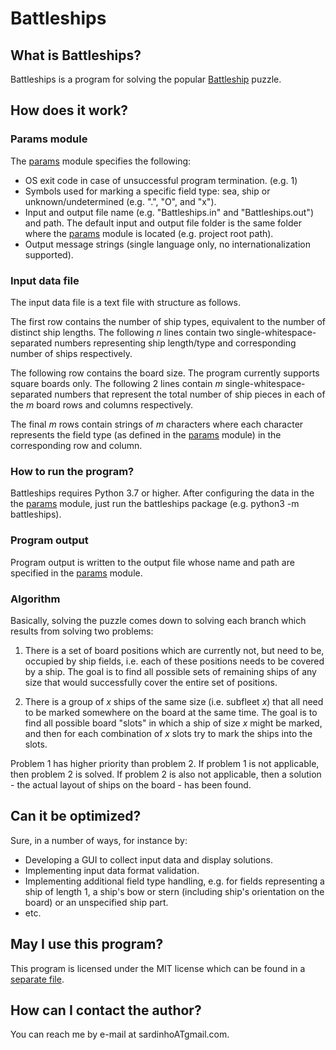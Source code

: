 # Battleships

## What is Battleships?

Battleships is a program for solving the popular [Battleship](https://en.wikipedia.org/wiki/Battleship_(puzzle)) puzzle.

## How does it work?

### Params module

The [params](params.py) module specifies the following:

* OS exit code in case of unsuccessful program termination. (e.g. 1)
* Symbols used for marking a specific field type: sea, ship or unknown/undetermined (e.g. ".", "O", and "x").
* Input and output file name (e.g. "Battleships.in" and "Battleships.out") and path. The default input and output file folder is the same folder where the [params](params.py) module is located (e.g. project root path).
* Output message strings (single language only, no internationalization supported).

### Input data file

The input data file is a text file with structure as follows.

The first row contains the number of ship types, equivalent to the number of distinct ship lengths. The following _n_ lines contain two single-whitespace-separated numbers representing ship length/type and corresponding number of ships respectively.

The following row contains the board size. The program currently supports square boards only. The following 2 lines contain _m_ single-whitespace-separated numbers that represent the total number of ship pieces in each of the _m_ board rows and columns respectively.

The final _m_ rows contain strings of _m_ characters where each character represents the field type (as defined in the [params](params.py) module) in the corresponding row and column.

### How to run the program?

Battleships requires Python 3.7 or higher. After configuring the data in the the [params](params.py) module, just run the battleships package (e.g. python3 -m battleships).

### Program output

Program output is written to the output file whose name and path are specified in the [params](params.py) module.

### Algorithm

Basically, solving the puzzle comes down to solving each branch which results from solving two problems:

1. There is a set of board positions which are currently not, but need to be, occupied by ship fields, i.e. each of these positions needs to be covered by a ship. The goal is to find all possible sets of remaining ships of any size that would successfully cover the entire set of positions.

1. There is a group of _x_ ships of the same size (i.e. subfleet _x_) that all need to be marked somewhere on the board at the same time. The goal is to find all possible board "slots" in which a ship of size _x_ might be marked, and then for each combination of _x_ slots try to mark the ships into the slots.

Problem 1 has higher priority than problem 2. If problem 1 is not applicable, then problem 2 is solved. If problem 2 is also not applicable, then a solution - the actual layout of ships on the board - has been found.    

## Can it be optimized?

Sure, in a number of ways, for instance by:

* Developing a GUI to collect input data and display solutions.
* Implementing input data format validation.
* Implementing additional field type handling, e.g. for fields representing a ship of length 1, a ship's bow or stern (including ship's orientation on the board) or an unspecified ship part.
* etc.

## May I use this program?

This program is licensed under the MIT license which can be found in a [separate file](LICENSE).

## How can I contact the author?

You can reach me by e-mail at sardinhoATgmail.com.
